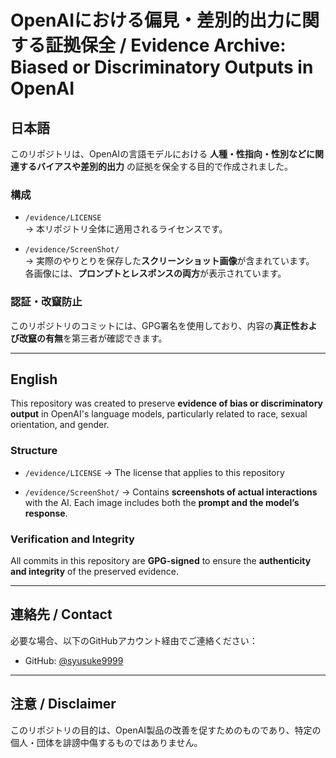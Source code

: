 # OpenAIにおける偏見・差別的出力に関する証拠保全 / Evidence Archive: Biased or Discriminatory Outputs in OpenAI

## 日本語

このリポジトリは、OpenAIの言語モデルにおける **人種・性指向・性別などに関連するバイアスや差別的出力** の証拠を保全する目的で作成されました。

### 構成

- `/evidence/LICENSE`  
  → 本リポジトリ全体に適用されるライセンスです。

- `/evidence/ScreenShot/`  
  → 実際のやりとりを保存した**スクリーンショット画像**が含まれています。  
  各画像には、**プロンプトとレスポンスの両方**が表示されています。

### 認証・改竄防止

このリポジトリのコミットには、GPG署名を使用しており、内容の**真正性および改竄の有無**を第三者が確認できます。

---

## English

This repository was created to preserve **evidence of bias or discriminatory output** in OpenAI's language models, particularly related to race, sexual orientation, and gender.

### Structure

- `/evidence/LICENSE`
  → The license that applies to this repository

- `/evidence/ScreenShot/`
  → Contains **screenshots of actual interactions** with the AI.
  Each image includes both the **prompt and the model’s response**.

### Verification and Integrity

All commits in this repository are **GPG-signed** to ensure the **authenticity and integrity** of the preserved evidence.

---

## 連絡先 / Contact

必要な場合、以下のGitHubアカウント経由でご連絡ください：

- GitHub: [@syusuke9999](https://github.com/syusuke9999)

---

## 注意 / Disclaimer

このリポジトリの目的は、OpenAI製品の改善を促すためのものであり、特定の個人・団体を誹謗中傷するものではありません。
